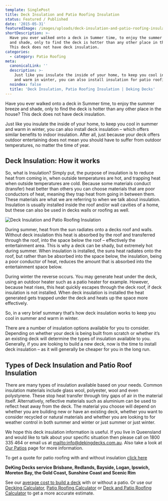 ```yaml
---
template: SinglePost
title: Deck Insulation and Patio Roofing Insulation
status: Featured / Published
date: '2015-05-31'
featuredImage: /images/uploads/deck-insulation-and-patio-roofing-insulation-deking-decks.jpg
shortDescription: >-
  Have you ever walked onto a deck in Summer time, to enjoy the summer breeze
  and shade, only to find the deck is hotter than any other place in the house?
  This deck does not have deck insulation.
categories:
  - category: Patio Roofing
meta:
  canonicalLink: ''
  description: >-
    Just like you insulate the inside of your home, to keep you cool in summer
    and warm in winter, you can also install insulation for patio roofing.
  noindex: false
  title: 'Deck Insulation, Patio Roofing Insulation | Deking Decks'
---
```

Have you ever walked onto a deck in Summer time, to enjoy the summer breeze and shade, only to find the deck is hotter than any other place in the house? This deck does not have deck insulation.

Just like you insulate the inside of your home, to keep you cool in summer and warm in winter, you can also install deck insulation – which offers similar benefits to indoor insulation. After all, just because your deck offers outdoor entertaining does not mean you should have to suffer from outdoor temperatures, no matter the time of year.

## Deck Insulation: How it works

So, what is Insulation? Simply put, the purpose of insulation is to reduce heat from coming in, when outside temperatures are hot, and trapping heat when outside temperatures are cold. Because some materials conduct (transfer) heat better than others you can choose materials that are poor conductors of heat, meaning they trap heat from going in between them. These materials are what we are referring to when we talk about insulation.  Insulation is usually installed inside the roof and/or wall cavities of a home, but these can also be used in decks walls or roofing as well.

![Deck Insulation and Patio Roofing Insulation](/images/uploads/deck-insulation-and-patio-roofing-insulation-deking-decks.jpg)

During summer, heat from the sun radiates onto a decks roof and walls. Without deck insulation this heat is absorbed by the roof and transferred through the roof, into the space below the roof – effectively the entertainment area. This is why a deck can be shady, but extremely hot during summer. When insulation is installed, the suns heat radiates onto the roof, but rather than be absorbed into the space below, the insulation, being a poor conductor of heat, reduces the amount that is absorbed into the entertainment space below.

During winter the reverse occurs. You may generate heat under the deck, using an outdoor heater such as a patio heater for example. However, because heat rises, this heat quickly escapes through the deck roof, if deck insulation is not installed. When deck insulation is installed the heat generated gets trapped under the deck and heats up the space more effectively.

So, in a very brief summary that’s how deck insulation works to keep you cool in summer and warm in winter.

There are a number of insulation options available for you to consider. Depending on whether your deck is being built from scratch or whether it’s an existing deck will determine the types of insulation available to you. Generally, if you are looking to build a new deck, now is the time to install deck insulation – as it will generally be cheaper for you in the long run.

## Types of Deck Insulation and Patio Roof Insulation

There are many types of insulation available based on your needs. Common insulation materials include glass wool, polyester, wool and even polystyrene. These stop heat transfer through tiny gaps of air in the material itself. Alternatively, reflective materials such as aluminium can be used to reflect heat away from the deck. The material you choose will depend on whether you are building new or have an existing deck, whether you want to consider recycled or natural materials and whether you are looking to for weather control in both summer and winter or just summer or just winter.

We hope this deck insulation information is useful. If you live in Queensland and would like to talk about your specific situation then please call on 1800 335 464 or email us at <mailto:info@dekingdecks.com.au>. Also take a look at [Our Patios](https://www.dekingdecks.com.au/services/) page for more information.

To get a quote for patio roofing with and without insulation [click here](https://www.dekingdecks.com.au/quote-calculator/)

**DeKing Decks service Brisbane, Redlands, Bayside, Logan, Ipswich, Moreton Bay, the Gold Coast, Sunshine Coast and Scenic Rim**

See our [average cost to build a deck](https://www.dekingdecks.com.au/posts/patio-installation-cost-timber-patio-and-roofing/) with or without a patio. Or use our [Decking Calculator](https://www.dekingdecks.com.au/quote-calculator/), [Patio Roofing Calculator](https://www.dekingdecks.com.au/quote-calculator/) or [Deck and Patio Roofing Calculator](https://www.dekingdecks.com.au/quote-calculator/) to get a more accurate estimate.
